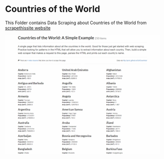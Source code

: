 # Countries of the World

This Folder contains Data Scraping about Countries of the World from [scrapethissite website](https://www.scrapethissite.com/pages/simple/)

![img](img.png)
